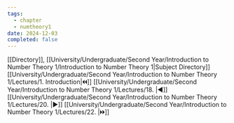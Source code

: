 ```yaml
---
tags:
  - chapter
  - numtheory1
date: 2024-12-03
completed: false
---
```

[[Directory]], [[University/Undergraduate/Second Year/Introduction to Number Theory 1/Introduction to Number Theory 1|Subject Directory]]
[[University/Undergraduate/Second Year/Introduction to Number Theory 1/Lectures/1. Introduction|🞀🞀]] [[University/Undergraduate/Second Year/Introduction to Number Theory 1/Lectures/18. |◀]] [[University/Undergraduate/Second Year/Introduction to Number Theory 1/Lectures/20. |▶]] [[University/Undergraduate/Second Year/Introduction to Number Theory 1/Lectures/22. |🞂🞂]]
# 
## 
### 